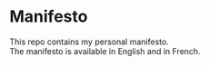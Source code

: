# Manifesto
This repo contains my personal manifesto.  
The manifesto is available in English and in French.

